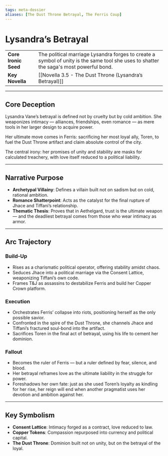 ```yaml
---
tags: meta-dossier
aliases: [The Dust Throne Betrayal, The Ferris Coup]
---
```


# Lysandra’s Betrayal

| | |
|---|---|
| **Core Ironic Seed** | The political marriage Lysandra forges to create a symbol of unity is the same tool she uses to shatter the saga's most powerful bond. |
| **Key Novella** | [[Novella 3.5 - The Dust Throne (Lysandra’s Betrayal)]] |

---

## Core Deception
Lysandra Vane’s betrayal is defined not by cruelty but by cold ambition. She weaponizes intimacy — alliances, friendships, even romance — as mere tools in her larger design to acquire power.

Her ultimate move comes in Ferris: sacrificing her most loyal ally, Toren, to fuel the Dust Throne artifact and claim absolute control of the city.

The central irony: her promises of unity and stability are masks for calculated treachery, with love itself reduced to a political liability.

---

## Narrative Purpose
- **Archetypal Villainy**: Defines a villain built not on sadism but on cold, rational ambition.
- **Romance Shatterpoint**: Acts as the catalyst for the final rupture of Jhace and Tiffani’s relationship.
- **Thematic Thesis**: Proves that in Aethelgard, trust is the ultimate weapon — and the deadliest betrayal comes from those who wear intimacy as armor.

---

## Arc Trajectory
### Build-Up
- Rises as a charismatic political operator, offering stability amidst chaos.
- Seduces Jhace into a political marriage via the Consent Lattice, weaponizing Tiffani’s own code.
- Frames T&J as assassins to destabilize Ferris and build her Copper Crown platform.

### Execution
- Orchestrates Ferris’ collapse into riots, positioning herself as the only possible savior.
- Confronted in the spire of the Dust Throne, she channels Jhace and Tiffani’s fractured soul-bond into the artifact.
- Sacrifices Toren in the final act of betrayal, using his life to cement her dominion.

### Fallout
- Becomes the ruler of Ferris — but a ruler defined by fear, silence, and blood.
- Her betrayal reframes love as the ultimate liability in the struggle for power.
- Foreshadows her own fate: just as she used Toren’s loyalty as kindling for her rise, her reign will end when another pragmatist uses her devotion and ambition against her.

---

## Key Symbolism
- **Consent Lattice**: Intimacy forged as a contract, love reduced to law.
- **Copper Tokens**: Compassion repurposed into currency and political capital.
- **The Dust Throne**: Dominion built not on unity, but on the betrayal of the loyal.

